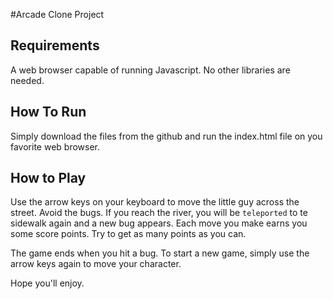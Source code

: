 #Arcade Clone Project

## Requirements
A web browser capable of running Javascript. No other libraries are needed.

## How To Run
Simply download the files from the github and run the index.html file on you favorite web browser.

## How to Play
Use the arrow keys on your keyboard to move the little guy across the street.
Avoid the bugs. If you reach the river, you will be `teleported` to te sidewalk again and a new bug appears.
Each move you make earns you some score points. Try to get as many points as you can.

The game ends when you hit a bug. To start a new game, simply use the arrow keys again to move your character.

Hope you'll enjoy. 


